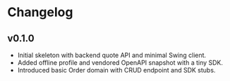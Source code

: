# Changelog

## v0.1.0
- Initial skeleton with backend quote API and minimal Swing client.
- Added offline profile and vendored OpenAPI snapshot with a tiny SDK.
- Introduced basic Order domain with CRUD endpoint and SDK stubs.
